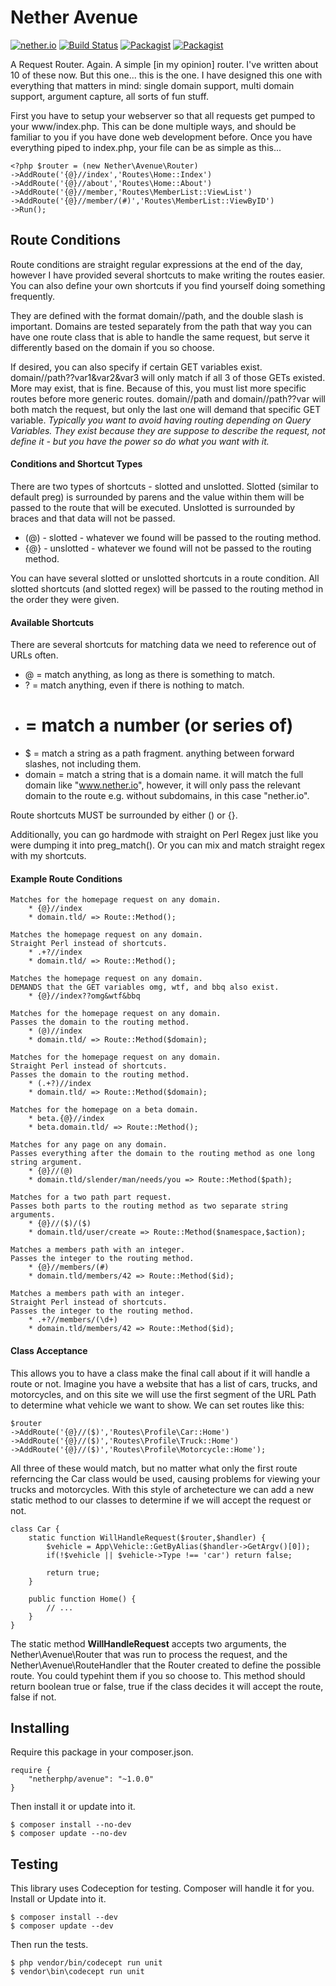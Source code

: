 # Nether Avenue

[![nether.io](https://img.shields.io/badge/nether-avenue-C661D2.svg)](http://nether.io/) [![Build Status](https://travis-ci.org/netherphp/avenue.svg)](https://travis-ci.org/netherphp/avenue)  [![Packagist](https://img.shields.io/packagist/v/netherphp/avenue.svg)](https://packagist.org/packages/netherphp/avenue) [![Packagist](https://img.shields.io/packagist/dt/netherphp/avenue.svg)](https://packagist.org/packages/netherphp/avenue)

A Request Router. Again. A simple [in my opinion] router. I've written about 10 of these now. But this one... this is the one. I have designed this one with everything that matters in mind: single domain support, multi domain support, argument capture, all sorts of fun stuff.

First you have to setup your webserver so that all requests get pumped to your www/index.php. This can be done multiple ways, and should be familiar to you if you have done web development before. Once you have everything piped to index.php, your file can be as simple as this...

	<?php $router = (new Nether\Avenue\Router)
	->AddRoute('{@}//index','Routes\Home::Index')
	->AddRoute('{@}//about','Routes\Home::About')
	->AddRoute('{@}//member,'Routes\MemberList::ViewList')
	->AddRoute('{@}//member/(#)','Routes\MemberList::ViewByID')
	->Run();

## Route Conditions
Route conditions are straight regular expressions at the end of the day, however I have provided several shortcuts to make writing the routes easier. You can also define your own shortcuts if you find yourself doing something frequently.

They are defined with the format domain//path, and the double slash is important. Domains are tested separately from the path that way you can have one route class that is able to handle the same request, but serve it differently based on the domain if you so choose.

If desired, you can also specify if certain GET variables exist. domain//path??var1&var2&var3 will only match if all 3 of those GETs existed. More may exist, that is fine. Because of this, you must list more specific routes before more generic routes. domain//path and domain//path??var will both match the request, but only the last one will demand that specific GET variable. *Typically you want to avoid having routing depending on Query Variables. They exist because they are suppose to describe the request, not define it - but you have the power so do what you want with it.*

#### Conditions and Shortcut Types

There are two types of shortcuts - slotted and unslotted. Slotted (similar to default preg) is surrounded by parens and the value within them will be passed to the route that will be executed. Unslotted is surrounded by braces and that data will not be passed.

* (@) - slotted - whatever we found will be passed to the routing method.
* {@} - unslotted - whatever we found will not be passed to the routing method.

You can have several slotted or unslotted shortcuts in a route condition. All slotted shortcuts (and slotted regex) will be passed to the routing method in the order they were given.

#### Available Shortcuts
There are several shortcuts for matching data we need to reference out of URLs often.

* @ = match anything, as long as there is something to match.
* ? = match anything, even if there is nothing to match.
* # = match a number (or series of)
* $ = match a string as a path fragment. anything between forward slashes, not including them.
* domain = match a string that is a domain name. it will match the full domain like "www.nether.io", however, it will only pass the relevant domain to the route e.g. without subdomains, in this case "nether.io".

Route shortcuts MUST be surrounded by either () or {}.

Additionally, you can go hardmode with straight on Perl Regex just like you were dumping it into preg_match(). Or you can mix and match straight regex with my shortcuts.

#### Example Route Conditions

	Matches for the homepage request on any domain.
		* {@}//index
		* domain.tld/ => Route::Method();

	Matches the homepage request on any domain.
	Straight Perl instead of shortcuts.
		* .+?//index
		* domain.tld/ => Route::Method();

	Matches the homepage request on any domain.
	DEMANDS that the GET variables omg, wtf, and bbq also exist.
		* {@}//index??omg&wtf&bbq

	Matches for the homepage request on any domain.
	Passes the domain to the routing method.
		* (@)//index
		* domain.tld/ => Route::Method($domain);

	Matches for the homepage request on any domain.
	Straight Perl instead of shortcuts.
	Passes the domain to the routing method.
		* (.+?)//index
		* domain.tld/ => Route::Method($domain);

	Matches for the homepage on a beta domain.
		* beta.{@}//index
		* beta.domain.tld/ => Route::Method();

	Matches for any page on any domain.
	Passes everything after the domain to the routing method as one long string argument.
		* {@}//(@)
		* domain.tld/slender/man/needs/you => Route::Method($path);

	Matches for a two path part request.
	Passes both parts to the routing method as two separate string arguments.
		* {@}//($)/($)
		* domain.tld/user/create => Route::Method($namespace,$action);

	Matches a members path with an integer.
	Passes the integer to the routing method.
		* {@}//members/(#)
		* domain.tld/members/42 => Route::Method($id);

	Matches a members path with an integer.
	Straight Perl instead of shortcuts.
	Passes the integer to the routing method.
		* .+?//members/(\d+)
		* domain.tld/members/42 => Route::Method($id);

#### Class Acceptance

This allows you to have a class make the final call about if it will handle a route or not. Imagine you have a website that has a list of cars, trucks, and motorcycles, and on this site we will use the first segment of the URL Path to determine what vehicle we want to show. We can set routes like this:

	$router
	->AddRoute('{@}//($)','Routes\Profile\Car::Home')
	->AddRoute('{@}//($)','Routes\Profile\Truck::Home')
	->AddRoute('{@}//($)','Routes\Profile\Motorcycle::Home');

All three of these would match, but no matter what only the first route referncing the Car class would be used, causing problems for viewing your trucks and motorcycles. With this style of archetecture we can add a new static method to our classes to determine if we will accept the request or not.

	class Car {
		static function WillHandleRequest($router,$handler) {
			$vehicle = App\Vehicle::GetByAlias($handler->GetArgv()[0]);
			if(!$vehicle || $vehicle->Type !== 'car') return false;

			return true;
		}

		public function Home() {
			// ...
		}
	}

The static method **WillHandleRequest** accepts two arguments, the Nether\Avenue\Router that was run to process the request, and the Nether\Avenue\RouteHandler that the Router created to define the possible route. You could typehint them if you so choose to. This method should return boolean true or false, true if the class decides it will accept the route, false if not.

## Installing
Require this package in your composer.json.

	require {
		"netherphp/avenue": "~1.0.0"
	}

Then install it or update into it.

	$ composer install --no-dev
	$ composer update --no-dev


## Testing
This library uses Codeception for testing. Composer will handle it for you. Install or Update into it.

	$ composer install --dev
	$ composer update --dev

Then run the tests.

	$ php vendor/bin/codecept run unit
	$ vendor\bin\codecept run unit


